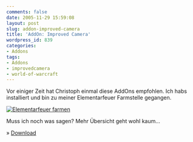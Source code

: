 ```yaml
---
comments: false
date: 2005-11-29 15:59:08
layout: post
slug: addon-improved-camera
title: 'AddOn: Improved Camera'
wordpress_id: 839
categories:
- Addons
tags:
- Addons
- improvedcamera
- world-of-warcraft
---
```


Vor einiger Zeit hat Christoph einmal diese AddOns empfohlen. Ich habs installiert und bin zu meiner Elementarfeuer Farmstelle gegangen.

[![Elementarfeuer farmen](http://static.flickr.com/30/66121615_29e640edbb.jpg)](http://www.flickr.com/photos/walsweer/66121615/)

Muss ich noch was sagen? Mehr Übersicht geht wohl kaum...

» [Download](http://ui.worldofwar.net/ui.php?id=1603)
